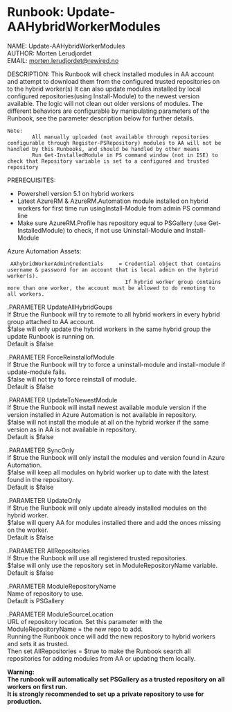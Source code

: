 # Runbook: Update-AAHybridWorkerModules  

NAME:       Update-AAHybridWorkerModules  
AUTHOR:     Morten Lerudjordet  
EMAIL:      morten.lerudjordet@rewired.no  

DESCRIPTION:
            This Runbook will check installed modules in AA account and attempt to download them from the configured trusted repositories on to the hybrid worker(s)
            It can also update modules installed by local configured repositories(using Install-Module) to the newest version available.
            The logic will not clean out older versions of modules.
            The different behaviors are configurable by manipulating parameters of the Runbook, see the parameter description below for further details.


    Note:
            All manually uploaded (not available through repositories configurable through Register-PSRepository) modules to AA will not be handled by this Runbooks, and should be handled by other means
            Run Get-InstalledModule in PS command window (not in ISE) to check that Repository variable is set to a configured and trusted repository

PREREQUISITES:  

* Powershell version 5.1 on hybrid workers
* Latest AzureRM & AzureRM.Automation module installed on hybrid workers for first time run usingInstall-Module from admin PS command line
* Make sure AzureRM.Profile has repository equal to PSGallery (use Get-InstalledModule) to check, if not use Uninstall-Module and Install-Module

Azure Automation Assets:  

     AAhybridWorkerAdminCredentials     = Credential object that contains username & password for an account that is local admin on the hybrid worker(s).
                                          If hybrid worker group contains more than one worker, the account must be allowed to do remoting to all workers.

.PARAMETER UpdateAllHybridGoups  
            If $true the Runbook will try to remote to all hybrid workers in every hybrid group attached to AA account.  
            $false will only update the hybrid workers in the same hybrid group the update Runbook is running on.  
            Default is $false

.PARAMETER ForceReinstallofModule  
            If $true the Runbook will try to force a uninstall-module and install-module if update-module fails.  
            $false will not try to force reinstall of module.  
            Default is $false

.PARAMETER UpdateToNewestModule  
            If $true the Runbook will install newest available module version if the version installed in Azure Automation is not available in repository.  
            $false will not install the module at all on the hybrid worker if the same version as in AA is not available in repository.  
            Default is $false

.PARAMETER SyncOnly  
            If $true the Runbook will only install the modules and version found in Azure Automation.  
            $false will keep all modules on hybrid worker up to date with the latest found in the repository.  
            Default is $false

.PARAMETER UpdateOnly  
            If $true the Runbook will only update already installed modules on the hybrid worker.  
            $false will query AA for modules installed there and add the onces missing on the worker.  
            Default is $false

.PARAMETER AllRepositories  
            If $true the Runbook will use all registered trusted repositories.  
            $false will only use the repository set in ModuleRepositoryName variable.  
            Default is $false

.PARAMETER ModuleRepositoryName  
            Name of repository to use.  
            Default is PSGallery

.PARAMETER ModuleSourceLocation  
            URL of repository location. Set this parameter with the ModuleRepositoryName = the new repo to add.  
            Running the Runbook once will add the new repository to hybrid workers and sets it as trusted.  
            Then set AllRepositories = $true to make the Runbook search all repositories for adding modules from AA or updating them locally.

**Warning:  
    The runbook will automatically set PSGallery as a trusted repository on all workers on first run.  
    It is strongly recommended to set up a private repository to use for production.**